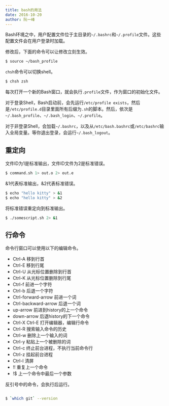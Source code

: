 ```yaml
---
title: bash的用法
date: 2016-10-20
author: 阮一峰
---
```


Bash环境之中，用户配置文件位于主目录的`~/.bashrc`和`~/.profile`文件。这些配置文件会在用户登录时加载。

修改后，下面的命令可以让修改立刻生效。

```bash
$ source ~/bash_profile
```

`chsh`命令可以切换shell。

```bash
$ chsh zsh
```

每次打开一个新的Bash窗口，就会执行`.profile`文件，作为窗口的初始化文件。

对于登录Shell，Bash启动前，会先运行`/etc/profile exists`，然后是`/etc/profile.d`目录里面所有后缀为`.sh`的脚本。然后，依次是`~/.bash_profile`、`~/.bash_login`、`~/.profile`。

对于非登录Shell，会加载`~/.bashrc`，以及从`/etc/bash.bashrc`或`/etc/bashrc`输入全局变量。等你退出登录，会运行`~/.bash_logout`。

## 重定向

文件ID为1是标准输出，文件ID文件为2是标准错误。

```bash
$ command.sh 1> out.o 2> out.e
```

&1代表标准输出，&2代表标准错误。

```bash
$ echo "hello kitty" > &1
$ echo "hello kitty" > &2
```

将标准错误重定向到标准输出。

```bash
$ ./somescript.sh 2> &1
```

## 行命令

命令行窗口可以使用以下的编辑命令。

- Ctrl-A 移到行首
- Ctrl-E 移到行尾
- Ctrl-U 从光标位置删除到行首
- Ctrl-K 从光标位置删除到行尾
- Ctrl-f  前进一个字符
- Ctrl-b  后退一个字符
- Ctrl-forward-arrow 前进一个词
- Ctrl-backward-arrow 后退一个词
- up-arrow 前进到history的上一个命令
- down-arrow 后退history的下一个命令
- Ctrl-X Ctrl-E 打开编辑器，编辑行命令
- Ctrl-R 搜索输入命令的历史
- Ctrl-w 删除上一个输入的词
- Ctrl-y 粘贴上一个被删除的词
- Ctrl-c 终止前台进程，不执行当前命令行
- Ctrl-z 挂起前台进程
- Ctrl-l 清屏
- !! 重复上一个命令
- !$ 上一个命令中最后一个参数

反引号中的命令，会执行后运行。

```bash

$ `which git` --version

```

